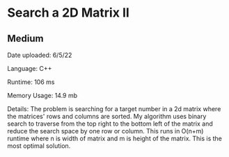 
# Search a 2D Matrix II

## Medium

Date uploaded: 6/5/22

Language: C++

Runtime: 106 ms

Memory Usage: 14.9 mb

Details: The problem is searching for a target number in a 2d matrix where the matrices' rows and columns are sorted. My algorithm uses binary search to traverse from the top right to the bottom left of the matrix and reduce the search space by one row or column. This runs in O(n+m) runtime where n is width of matrix and m is height of the matrix. This is the most optimal solution.

